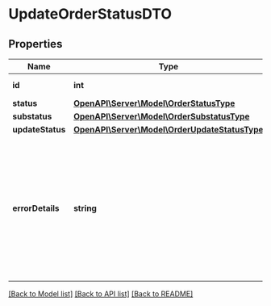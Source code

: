 # UpdateOrderStatusDTO

## Properties
Name | Type | Description | Notes
------------ | ------------- | ------------- | -------------
**id** | **int** | Идентификатор заказа. | [optional] 
**status** | [**OpenAPI\Server\Model\OrderStatusType**](OrderStatusType.md) |  | [optional] 
**substatus** | [**OpenAPI\Server\Model\OrderSubstatusType**](OrderSubstatusType.md) |  | [optional] 
**updateStatus** | [**OpenAPI\Server\Model\OrderUpdateStatusType**](OrderUpdateStatusType.md) |  | [optional] 
**errorDetails** | **string** | Ошибка при изменении статуса заказа. Содержит описание ошибки и идентификатор заказа.  Возвращается, если параметр &#x60;updateStatus&#x60; принимает значение &#x60;ERROR&#x60;. | [optional] 

[[Back to Model list]](../README.md#documentation-for-models) [[Back to API list]](../README.md#documentation-for-api-endpoints) [[Back to README]](../README.md)


